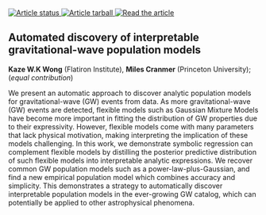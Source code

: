 <br> <a href="https://github.com/kazewong/SymbolicGWPopulation_paper/actions/workflows/build.yml"> <img src="https://github.com/kazewong/SymbolicGWPopulation_paper/actions/workflows/build.yml/badge.svg" alt="Article status"/> </a> <a href="https://github.com/kazewong/SymbolicGWPopulation_paper/raw/main-pdf/arxiv.tar.gz"> <img src="https://img.shields.io/badge/article-tarball-blue.svg?style=flat" alt="Article tarball"/> </a> <a href="https://github.com/kazewong/SymbolicGWPopulation_paper/raw/main-pdf/ms.pdf"> <img src="https://img.shields.io/badge/article-pdf-blue.svg?style=flat" alt="Read the article"/> </a>

## Automated discovery of interpretable gravitational-wave population models

**Kaze W.K Wong** (Flatiron Institute), **Miles Cranmer** (Princeton University); (*equal contribution*)


We present an automatic approach to discover analytic population models for gravitational-wave (GW) events from data.
As more gravitational-wave (GW) events are detected, flexible models such as Gaussian Mixture Models have become more important in fitting the distribution of GW properties due to their expressivity.
However, flexible models come with many parameters that lack physical motivation, making interpreting the implication of these models challenging.
In this work, we demonstrate symbolic regression can complement flexible models by distilling the posterior predictive distribution of such flexible models into interpretable analytic expressions.
We recover common GW population models such as a power-law-plus-Gaussian, and find a new empirical population model which combines accuracy and simplicity.
This demonstrates a strategy to automatically discover interpretable population models in the ever-growing GW catalog, which can potentially be applied to other astrophysical phenomena.